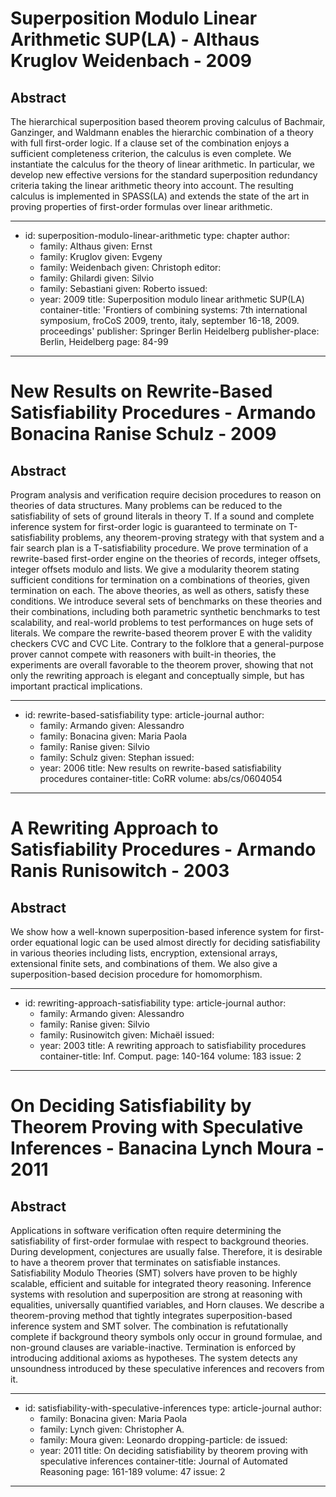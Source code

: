 Superposition Modulo Linear Arithmetic SUP(LA) - Althaus Kruglov Weidenbach - 2009
==================================================================================

Abstract
--------

The hierarchical superposition based theorem proving calculus of Bachmair,
Ganzinger, and Waldmann enables the hierarchic combination of a theory with full
first-order logic. If a clause set of the combination enjoys a sufficient
completeness criterion, the calculus is even complete. We instantiate the
calculus for the theory of linear arithmetic. In particular, we develop new
effective versions for the standard superposition redundancy criteria taking the
linear arithmetic theory into account. The resulting calculus is implemented in
SPASS(LA) and extends the state of the art in proving properties of first-order
formulas over linear arithmetic.

---
-   id: superposition-modulo-linear-arithmetic
    type: chapter
    author:
    -   family: Althaus
        given: Ernst
    -   family: Kruglov
        given: Evgeny
    -   family: Weidenbach
        given: Christoph
    editor:
    -   family: Ghilardi
        given: Silvio
    -   family: Sebastiani
        given: Roberto
    issued:
    -   year: 2009
    title: Superposition modulo linear arithmetic SUP(LA)
    container-title: 'Frontiers of combining systems: 7th international symposium, froCoS 2009, trento, italy, september 16-18, 2009. proceedings'
    publisher: Springer Berlin Heidelberg
    publisher-place: Berlin, Heidelberg
    page: 84-99
---

New Results on Rewrite-Based Satisfiability Procedures - Armando Bonacina Ranise Schulz - 2009
==============================================================================================

Abstract
--------

Program analysis and verification require decision procedures to reason on
theories of data structures. Many problems can be reduced to the satisfiability
of sets of ground literals in theory T. If a sound and complete inference system
for first-order logic is guaranteed to terminate on T-satisfiability problems,
any theorem-proving strategy with that system and a fair search plan is a
T-satisfiability procedure. We prove termination of a rewrite-based first-order
engine on the theories of records, integer offsets, integer offsets modulo and
lists. We give a modularity theorem stating sufficient conditions for
termination on a combinations of theories, given termination on each. The above
theories, as well as others, satisfy these conditions. We introduce several sets
of benchmarks on these theories and their combinations, including both
parametric synthetic benchmarks to test scalability, and real-world problems to
test performances on huge sets of literals. We compare the rewrite-based theorem
prover E with the validity checkers CVC and CVC Lite. Contrary to the folklore
that a general-purpose prover cannot compete with reasoners with built-in
theories, the experiments are overall favorable to the theorem prover, showing
that not only the rewriting approach is elegant and conceptually simple, but has
important practical implications.

---
-   id: rewrite-based-satisfiability
    type: article-journal
    author:
    -   family: Armando
        given: Alessandro
    -   family: Bonacina
        given: Maria Paola
    -   family: Ranise
        given: Silvio
    -   family: Schulz
        given: Stephan
    issued:
    -   year: 2006
    title: New results on rewrite-based satisfiability procedures
    container-title: CoRR
    volume: abs/cs/0604054
---

A Rewriting Approach to Satisfiability Procedures - Armando Ranis Runisowitch - 2003
====================================================================================

Abstract
--------

We show how a well-known superposition-based inference system for first-order
equational logic can be used almost directly for deciding satisfiability in
various theories including lists, encryption, extensional arrays, extensional
finite sets, and combinations of them. We also give a superposition-based
decision procedure for homomorphism.

---
-   id: rewriting-approach-satisfiability
    type: article-journal
    author:
    -   family: Armando
        given: Alessandro
    -   family: Ranise
        given: Silvio
    -   family: Rusinowitch
        given: Michaël
    issued:
    -   year: 2003
    title: A rewriting approach to satisfiability procedures
    container-title: Inf. Comput.
    page: 140-164
    volume: 183
    issue: 2
---

On Deciding Satisfiability by Theorem Proving with Speculative Inferences - Banacina Lynch Moura - 2011
=======================================================================================================

Abstract
--------

Applications in software verification often require determining the
satisfiability of first-order formulae with respect to background theories.
During development, conjectures are usually false. Therefore, it is desirable to
have a theorem prover that terminates on satisfiable instances. Satisfiability
Modulo Theories (SMT) solvers have proven to be highly scalable, efficient and
suitable for integrated theory reasoning. Inference systems with resolution and
superposition are strong at reasoning with equalities, universally quantified
variables, and Horn clauses. We describe a theorem-proving method that tightly
integrates superposition-based inference system and SMT solver. The combination
is refutationally complete if background theory symbols only occur in ground
formulae, and non-ground clauses are variable-inactive. Termination is enforced
by introducing additional axioms as hypotheses. The system detects any
unsoundness introduced by these speculative inferences and recovers from it.

---
-   id: satisfiability-with-speculative-inferences
    type: article-journal
    author:
    -   family: Bonacina
        given: Maria Paola
    -   family: Lynch
        given: Christopher A.
    -   family: Moura
        given: Leonardo
        dropping-particle: de
    issued:
    -   year: 2011
    title: On deciding satisfiability by theorem proving with speculative inferences
    container-title: Journal of Automated Reasoning
    page: 161-189
    volume: 47
    issue: 2
---

